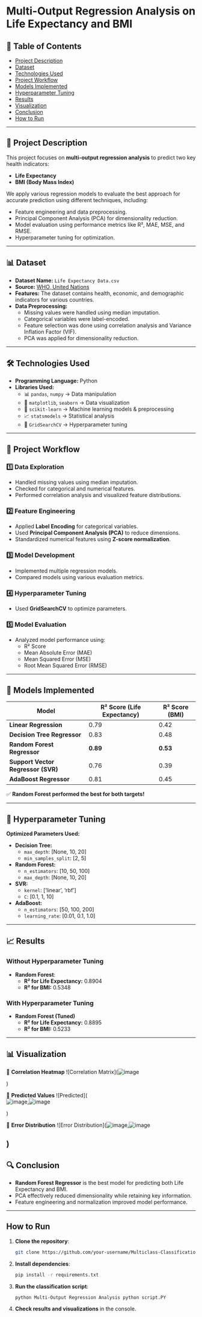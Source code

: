 # Multi-Output Regression Analysis on Life Expectancy and BMI

## 📌 Table of Contents
- [Project Description](#project-description)
- [Dataset](#dataset)
- [Technologies Used](#technologies-used)
- [Project Workflow](#project-workflow)
- [Models Implemented](#models-implemented)
- [Hyperparameter Tuning](#hyperparameter-tuning)
- [Results](#results)
- [Visualization](#visualization)
- [Conclusion](#conclusion)
- [How to Run](#how-to-run)

---

## 📖 Project Description
This project focuses on **multi-output regression analysis** to predict two key health indicators:
- **Life Expectancy**
- **BMI (Body Mass Index)**

We apply various regression models to evaluate the best approach for accurate prediction using different techniques, including:
- Feature engineering and data preprocessing.
- Principal Component Analysis (PCA) for dimensionality reduction.
- Model evaluation using performance metrics like R², MAE, MSE, and RMSE.
- Hyperparameter tuning for optimization.

---

## 📊 Dataset
- **Dataset Name:** `Life Expectancy Data.csv`
- **Source:** [WHO, United Nations](https://www.kaggle.com/kumarajarshi/life-expectancy-who)
- **Features:** The dataset contains health, economic, and demographic indicators for various countries.
- **Data Preprocessing:**
  - Missing values were handled using median imputation.
  - Categorical variables were label-encoded.
  - Feature selection was done using correlation analysis and Variance Inflation Factor (VIF).
  - PCA was applied for dimensionality reduction.

---

## 🛠 Technologies Used
- **Programming Language:** Python
- **Libraries Used:**
  - 📊 `pandas`, `numpy` → Data manipulation
  - 🎨 `matplotlib`, `seaborn` → Data visualization
  - 🤖 `scikit-learn` → Machine learning models & preprocessing
  - 📈 `statsmodels` → Statistical analysis
  - 🔧 `GridSearchCV` → Hyperparameter tuning

---

## 🔄 Project Workflow
### **1️⃣ Data Exploration**
- Handled missing values using median imputation.
- Checked for categorical and numerical features.
- Performed correlation analysis and visualized feature distributions.

### **2️⃣ Feature Engineering**
- Applied **Label Encoding** for categorical variables.
- Used **Principal Component Analysis (PCA)** to reduce dimensions.
- Standardized numerical features using **Z-score normalization**.

### **3️⃣ Model Development**
- Implemented multiple regression models.
- Compared models using various evaluation metrics.

### **4️⃣ Hyperparameter Tuning**
- Used **GridSearchCV** to optimize parameters.

### **5️⃣ Model Evaluation**
- Analyzed model performance using:
  - R² Score
  - Mean Absolute Error (MAE)
  - Mean Squared Error (MSE)
  - Root Mean Squared Error (RMSE)

---

## 🤖 Models Implemented
| Model | R² Score (Life Expectancy) | R² Score (BMI) |
|--------|--------------------------|---------------|
| **Linear Regression** | 0.79 | 0.42 |
| **Decision Tree Regressor** | 0.83 | 0.48 |
| **Random Forest Regressor** | **0.89** | **0.53** |
| **Support Vector Regressor (SVR)** | 0.76 | 0.39 |
| **AdaBoost Regressor** | 0.81 | 0.45 |

✅ **Random Forest performed the best for both targets!**

---

## 🎯 Hyperparameter Tuning
**Optimized Parameters Used:**
- **Decision Tree:**
  - `max_depth`: [None, 10, 20]
  - `min_samples_split`: [2, 5]
- **Random Forest:**
  - `n_estimators`: [10, 50, 100]
  - `max_depth`: [None, 10, 20]
- **SVR:**
  - `kernel`: [‘linear’, ‘rbf’]
  - `C`: [0.1, 1, 10]
- **AdaBoost:**
  - `n_estimators`: [50, 100, 200]
  - `learning_rate`: [0.01, 0.1, 1.0]

---

## 📈 Results
### **Without Hyperparameter Tuning**
- **Random Forest**:
  - **R² for Life Expectancy:** 0.8904
  - **R² for BMI:** 0.5348

### **With Hyperparameter Tuning**
- **Random Forest (Tuned)**
  - **R² for Life Expectancy:** 0.8895
  - **R² for BMI:** 0.5233

---

## 📊 Visualization
📌 **Correlation Heatmap**
![Correlation Matrix](![image](https://github.com/user-attachments/assets/1880c45d-02ef-4749-a206-ee8af7a0fe49)

)

📌 **Predicted Values**
![Predicted](  
![image](https://github.com/user-attachments/assets/b66cbf48-598b-451d-b509-6294cca53f3a),![image](https://github.com/user-attachments/assets/0bc9aa13-842a-4a38-89d5-a2f22c68f4e2)

)

📌 **Error Distribution**
![Error Distribution](![image](https://github.com/user-attachments/assets/09341200-67e2-4aad-b61b-57ab6b78f22f),![image](https://github.com/user-attachments/assets/abab4ab5-dc10-494a-80e2-531cb32d64df)

) 
---

## 🔍 Conclusion
- **Random Forest Regressor** is the best model for predicting both Life Expectancy and BMI.
- PCA effectively reduced dimensionality while retaining key information.
- Feature engineering and normalization improved model performance.

---

## How to Run
1. **Clone the repository**:
   ```bash
   git clone https://github.com/your-username/Multiclass-Classification-Project.git
   ```
2. **Install dependencies**:
   ```bash
   pip install -r requirements.txt
   ```
3. **Run the classification script**:
   ```bash
   python Multi-Output Regression Analysis python script.PY
   ```
4. **Check results and visualizations** in the console.
